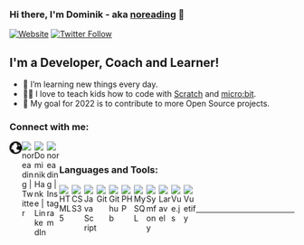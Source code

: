 ### Hi there, I'm Dominik - aka [noreading][website] 👋 

[![Website](https://img.shields.io/website?label=dominik-hanke.de&style=for-the-badge&url=https%3A%2F%2Fdominik-hanke.de)](https://dominik-hanke.de)
[![Twitter Follow](https://img.shields.io/twitter/follow/noreading?color=1DA1F2&logo=twitter&style=for-the-badge)](https://twitter.com/intent/follow?original_referer=https%3A%2F%2Fgithub.com%2Fnoreading&screen_name=noreading)

## I'm a Developer, Coach and Learner!

- 🌱 I’m learning new things every day.
- 🧑‍💻 I love to teach kids how to code with [Scratch](https://scratch.mit.edu/) and [micro:bit](https://microbit.org/:bit).
- 🥅 My goal for 2022 is to contribute to more Open Source projects.

### Connect with me:

[<img align="left" alt="dominik-hanke.de" width="22px" src="https://raw.githubusercontent.com/iconic/open-iconic/master/svg/globe.svg" />][website]
[<img align="left" alt="noreading | Twitter" width="22px" src="https://cdn.jsdelivr.net/npm/simple-icons@v3/icons/twitter.svg" />][twitter]
[<img align="left" alt="Dominik Hanke | LinkedIn" width="22px" src="https://cdn.jsdelivr.net/npm/simple-icons@v3/icons/linkedin.svg" />][linkedin]
[<img align="left" alt="noreading | Instagram" width="22px" src="https://cdn.jsdelivr.net/npm/simple-icons@v3/icons/instagram.svg" />][instagram]

<br />

### Languages and Tools:

<img align="left" alt="HTML5" width="22px" src="https://cdn.jsdelivr.net/npm/simple-icons@v3/icons/html5.svg" />
<img align="left" alt="CSS3" width="22px" src="https://cdn.jsdelivr.net/npm/simple-icons@v3/icons/css3.svg" />
<img align="left" alt="JavaScript" width="22px" src="https://cdn.jsdelivr.net/npm/simple-icons@v3/icons/javascript.svg" />
<img align="left" alt="Git" width="22px" src="https://cdn.jsdelivr.net/npm/simple-icons@v3/icons/git.svg" />
<img align="left" alt="Github" width="22px" src="https://cdn.jsdelivr.net/npm/simple-icons@v3/icons/github.svg" />
<img align="left" alt="PHP" width="22px" src="https://cdn.jsdelivr.net/npm/simple-icons@v3/icons/php.svg" />
<img align="left" alt="MySQL" width="22px" src="https://cdn.jsdelivr.net/npm/simple-icons@v3/icons/mysql.svg" />
<img align="left" alt="Symfony" width="22px" src="https://cdn.jsdelivr.net/npm/simple-icons@v3/icons/symfony.svg" />
<img align="left" alt="Laravel" width="22px" src="https://cdn.jsdelivr.net/npm/simple-icons@v3/icons/laravel.svg" />
<img align="left" alt="Vue.js" width="22px" src="https://cdn.jsdelivr.net/npm/simple-icons@3.13.0/icons/vue-dot-js.svg" />
<img align="left" alt="Vuetify" width="22px" src="https://cdn.jsdelivr.net/npm/simple-icons@v3/icons/vuetify.svg" />

<br />
<br />

---

[website]: https://dominik-hanke.de
[twitter]: https://twitter.com/noreading
[linkedin]: https://www.linkedin.com/in/dominik-hanke/
[instagram]: https://www.instagram.com/no_reading/
